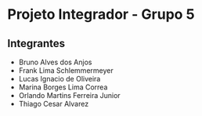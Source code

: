 # Projeto Integrador - Grupo 5

## Integrantes

- Bruno Alves dos Anjos
- Frank Lima Schlemmermeyer
- Lucas Ignacio de Oliveira
- Marina Borges Lima Correa
- Orlando Martins Ferreira Junior
- Thiago Cesar Alvarez
